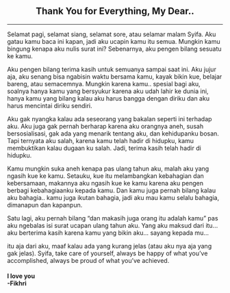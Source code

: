 <html lang="eng">
<head>
<meta charset="UTF-8">
<meta name="viewport" content="width=device-width, initial-scale=1.0">
<meta name="author" content="Fikhri">

<!--If you can read this, then congrats-->
<!--And if you are wondering who's the person that I like? It's the one who gave me an idea for this HTML (smug)-->

<body>
<article>
    <h2 style="text-align: center;">Thank You for Everything, My Dear..</h2>
    <hr>
    <p>Selamat pagi, selamat siang, selamat sore, atau selamar malam Syifa. Aku gatau kamu baca ini kapan, jadi aku ucapin kamu itu semua. Mungkin kamu bingung kenapa aku nulis surat ini? Sebenarnya, aku pengen bilang sesuatu ke kamu.</p>
    <p>Aku pengen bilang terima kasih untuk semuanya sampai saat ini. Aku jujur aja, aku senang bisa ngabisin waktu bersama kamu, kayak bikin kue, belajar bareng, atau semacemnya. Mungkin karena kamu.. spesial bagi aku, soalnya hanya kamu yang bersyukur karena aku udah lahir ke dunia ini, hanya kamu yang bilang kalau aku harus bangga dengan diriku dan aku harus mencintai diriku sendiri.</p>
    <p>Aku gak nyangka kalau ada seseorang yang bakalan seperti ini terhadap aku. Aku juga gak pernah berharap karena aku orangnya aneh, susah bersosialisasi, gak ada yang menarik tentang aku, dan kehidupanku bosan. Tapi ternyata aku salah, karena kamu telah hadir di hidupku, kamu membuktikan kalau dugaan ku salah. Jadi, terima kasih telah hadir di hidupku.</p>
    <p>Kamu mungkin suka aneh kenapa pas ulang tahun aku, malah aku yang ngasih kue ke kamu. Setauku, kue itu melambangkan kebahagian dan kebersamaan, makannya aku ngasih kue ke kamu karena aku pengen berbagi kebahagiaanku kepada kamu. Dan kamu juga pernah bilang kalau aku bahagia.. kamu juga ikutan bahagia, jadi aku mau kamu selalu bahagia, dimanapun dan kapanpun.</p>
    <p>Satu lagi, aku pernah bilang “dan makasih juga orang itu adalah kamu” pas aku ngebalas isi surat ucapan ulang tahun aku. Yang aku maksud dari itu… aku berterima kasih karena kamu yang bikin aku… sayang kepada mu…</p>
    <p>itu aja dari aku, maaf kalau ada yang kurang jelas (atau aku nya aja yang gak jelas). Syifa, take care of yourself, always be happy of what you’ve accomplished, always be proud of what you’ve achieved.</p>
    <h4>I love you
        <br>
        -Fikhri
    </h4>
    
</article>


</body>
</head>
</html>
